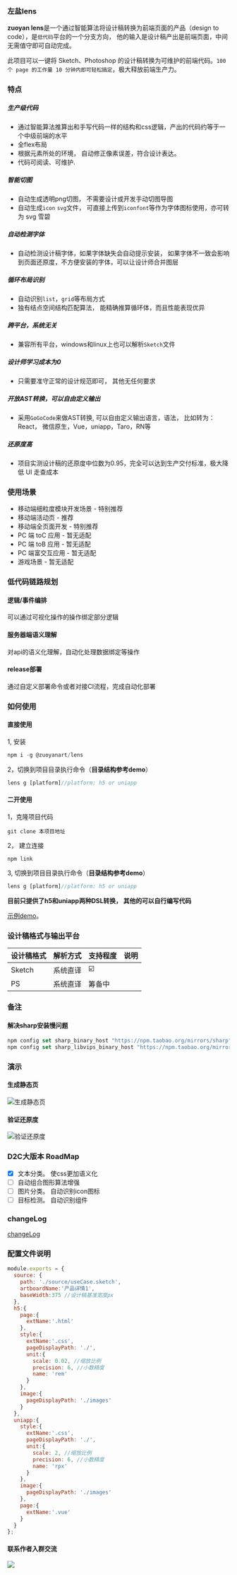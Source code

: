 
### 左盐lens
**zuoyan lens**是一个通过智能算法将设计稿转换为前端页面的产品（design to code），是`低代码`平台的一个分支方向， 他的输入是设计稿产出是前端页面，中间无需值守即可自动完成。

此项目可以一键将 Sketch、Photoshop 的设计稿转换为可维护的前端代码。`100 个 page 的工作量 10 分钟内即可轻松搞定`，极大释放前端生产力。


### 特点
##### 生产级代码
  * 通过智能算法推算出和手写代码一样的结构和css逻辑，产出的代码约等于一个中级前端的水平
  * 全flex布局
  * 根据元素所处的环境， 自动修正像素误差，符合设计表达。
  * 代码可阅读、可维护.

##### 智能切图
  * 自动生成透明png切图， 不需要设计或开发手动切图导图
  * 自动生成`icon` `svg`文件， 可直接上传到`iconfont`等作为字体图标使用，亦可转为 svg 雪碧
##### 自动检测字体
  * 自动检测设计稿字体，如果字体缺失会自动提示安装， 如果字体不一致会影响到页面还原度，不方便安装的字体，可以让设计师合并图层
##### 循环布局识别
 * 自动识别`list`，`grid`等布局方式
  * 独有结点空间结构匹配算法， 能精确推算循环体，而且性能表现优异
##### 跨平台，系统无关
  * 兼容所有平台，windows和linux上也可以解析`Sketch`文件
  
##### 设计师学习成本为0
  *  只需要准守正常的设计规范即可， 其他无任何要求
##### 开放AST转换，可以自由定义输出
* 采用`GoGoCode`来做AST转换, 可以自由定义输出语言，语法， 比如转为：React， 微信原生，Vue，uniapp，Taro，RN等

##### 还原度高
 * 项目实测设计稿的还原度中位数为0.95，完全可以达到生产交付标准，极大降低 UI 走查成本

### 使用场景
* 移动端细粒度模块开发场景 - 特别推荐
* 移动端活动页 - 推荐
* 移动端全页面开发 - 特别推荐
* PC 端 toC 应用 - 暂无适配
* PC 端 toB 应用 - 暂无适配
* PC 端富交互应用 - 暂无适配
* 游戏场景 - 暂无适配

### 低代码链路规划

#### 逻辑/事件编排

可以通过可视化操作的操作绑定部分逻辑

#### 服务器端语义理解
对api的语义化理解，自动化处理数据绑定等操作

#### release部署
通过自定义部署命令或者对接CI流程，完成自动化部署
  
### 如何使用
#### 直接使用
1, 安装
```js
npm i -g @zuoyanart/lens
```
2，切换到项目目录执行命令（**目录结构参考demo**）
```js
lens g [platform]//platform: h5 or uniapp
````

#### 二开使用
1，克隆项目代码
```
git clone 本项目地址
```
2， 建立连接
```
npm link
```
3, 切换到项目目录执行命令（**目录结构参考demo**）
```js
lens g [platform]//platform: h5 or uniapp
````

**目前只提供了h5和uniapp两种DSL转换， 其他的可以自行编写代码**



[示例demo](./demo)。

### 设计稿格式与输出平台
| 设计稿格式 | 解析方式 | 支持程度                | 说明 |
| ---------- | -------- | ----------------------- | ---- |
| Sketch     | 系统直译 | :ballot_box_with_check: |      |
| PS         | 系统直译 | 筹备中                  |      |

### 备注
#### 解决sharp安装慢问题
```js
npm config set sharp_binary_host "https://npm.taobao.org/mirrors/sharp"
npm config set sharp_libvips_binary_host "https://npm.taobao.org/mirrors/sharp-libvips"
```

### 演示
#### 生成静态页
![生成静态页](./doc/demo/h5.gif)

#### 验证还原度
![验证还原度](./doc/demo/check.gif)

### D2C大版本 RoadMap

- [x] 文本分类。 使css更加语义化
- [ ] 自动组合图形算法增强
- [ ] 图片分类。 自动识别icon图标
- [ ] 目标检测。 自动识别组件

### changeLog
[changeLog](./changeLog.md)


### 配置文件说明
```js
module.exports = {
  source: {
    path: './source/useCase.sketch',
    artboardName:'产品详情1',
    baseWidth:375 //设计稿基准宽度px
  },
  h5:{
    page:{
      extName:'.html'
    },
    style:{
      extName:'.css',
      pageDisplayPath: './',
      unit:{
        scale: 0.02, //缩放比例
        precision: 6, //小数精度
        name: 'rem'
      }
    },
    image:{
      pageDisplayPath: './images'
    }
  },
  uniapp:{
    style:{
      extName:'.css',
      pageDisplayPath: './',
      unit:{
        scale: 2, //缩放比例
        precision: 6, //小数精度
        name: 'rpx'
      }
    },
    image:{
      pageDisplayPath: './images'
    },
    page:{
      extName:'.vue'
    }
  }
};

```

#### 联系作者入群交流

<img src="./doc/qr.jpg"/>
